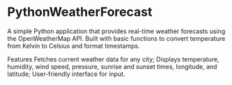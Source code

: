 # PythonWeatherForecast
A simple Python application that provides real-time weather forecasts using the OpenWeatherMap API. Built with basic functions to convert temperature from Kelvin to Celsius and format timestamps.

Features
Fetches current weather data for any city;
Displays temperature, humidity, wind speed, pressure, sunrise and sunset times, longitude, and latitude;
User-friendly interface for input.
